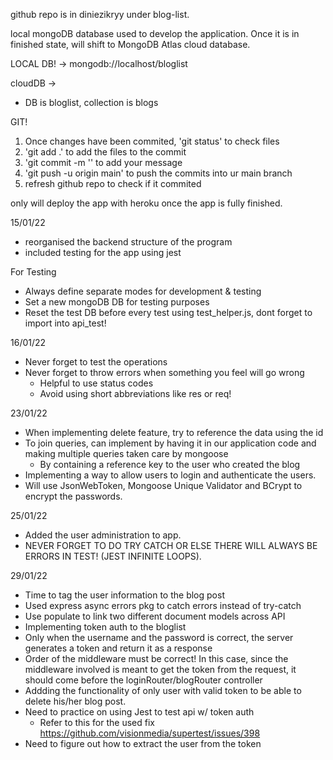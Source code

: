 github repo is in diniezikryy under blog-list.

local mongoDB database used to develop the application. Once it is in finished state, will shift to MongoDB Atlas cloud database.

LOCAL DB! -> mongodb://localhost/bloglist

cloudDB ->

- DB is bloglist, collection is blogs

GIT!

1. Once changes have been commited, 'git status' to check files
2. 'git add .' to add the files to the commit
3. 'git commit -m '<enter message>' to add your message
4. 'git push -u origin main' to push the commits into ur main branch
5. refresh github repo to check if it commited

only will deploy the app with heroku once the app is fully finished.

15/01/22

- reorganised the backend structure of the program
- included testing for the app using jest

For Testing

- Always define separate modes for development & testing
- Set a new mongoDB DB for testing purposes
- Reset the test DB before every test using test_helper.js, dont forget to import into api_test!

16/01/22

- Never forget to test the operations
- Never forget to throw errors when something you feel will go wrong
  - Helpful to use status codes
  - Avoid using short abbreviations like res or req!

23/01/22

- When implementing delete feature, try to reference the data using the id
- To join queries, can implement by having it in our application code and making multiple queries taken care by mongoose
  - By containing a reference key to the user who created the blog
- Implementing a way to allow users to login and authenticate the users.
- Will use JsonWebToken, Mongoose Unique Validator and BCrypt to encrypt the passwords.

25/01/22

- Added the user administration to app.
- NEVER FORGET TO DO TRY CATCH OR ELSE THERE WILL ALWAYS BE ERRORS IN TEST! (JEST INFINITE LOOPS).

29/01/22

- Time to tag the user information to the blog post
- Used express async errors pkg to catch errors instead of try-catch
- Use populate to link two different document models across API
- Implementing token auth to the bloglist
- Only when the username and the password is correct, the server generates a token and return it as a response
- Order of the middleware must be correct! In this case, since the middleware involved is meant to get the token from the request, it should come before the loginRouter/blogRouter controller
- Addding the functionality of only user with valid token to be able to delete his/her blog post.
- Need to practice on using Jest to test api w/ token auth
  - Refer to this for the used fix https://github.com/visionmedia/supertest/issues/398
- Need to figure out how to extract the user from the token
